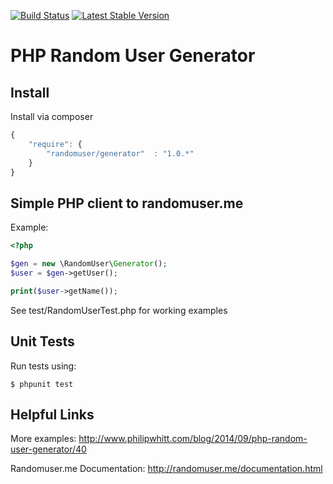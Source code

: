 [![Build Status](https://travis-ci.org/philipwhitt/randomuser-client.svg?branch=master)](https://travis-ci.org/philipwhitt/randomuser-client)
[![Latest Stable Version](https://poser.pugx.org/atlassian/randomuser-client/v/stable.svg)](https://packagist.org/packages/randomuser/generator)

# PHP Random User Generator

Install
-------
Install via composer
```javascript
{
	"require": {
		"randomuser/generator"  : "1.0.*"
	}
}
```

Simple PHP client to randomuser.me
----------------------------------
Example:
```php
<?php

$gen = new \RandomUser\Generator();
$user = $gen->getUser();

print($user->getName());
```

See test/RandomUserTest.php for working examples

Unit Tests
----------
Run tests using:

	$ phpunit test


Helpful Links
-------------

More examples:
http://www.philipwhitt.com/blog/2014/09/php-random-user-generator/40

Randomuser.me Documentation:
http://randomuser.me/documentation.html
